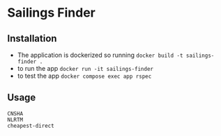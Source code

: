 # Sailings Finder

## Installation

- The application is dockerized so running `docker build -t sailings-finder .`
- to run the app `docker run -it sailings-finder`
- to test the app `docker compose exec app rspec`


## Usage

```
CNSHA
NLRTM
cheapest-direct
```
